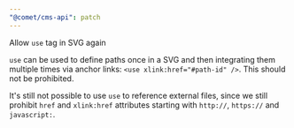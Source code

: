 ```yaml
---
"@comet/cms-api": patch
---
```


Allow `use` tag in SVG again

`use` can be used to define paths once in a SVG and then integrating them multiple times via anchor links: `<use xlink:href="#path-id" />`. This should not be prohibited.

It's still not possible to use `use` to reference external files, since we still prohibit `href` and `xlink:href` attributes starting with `http://`, `https://` and `javascript:`.
